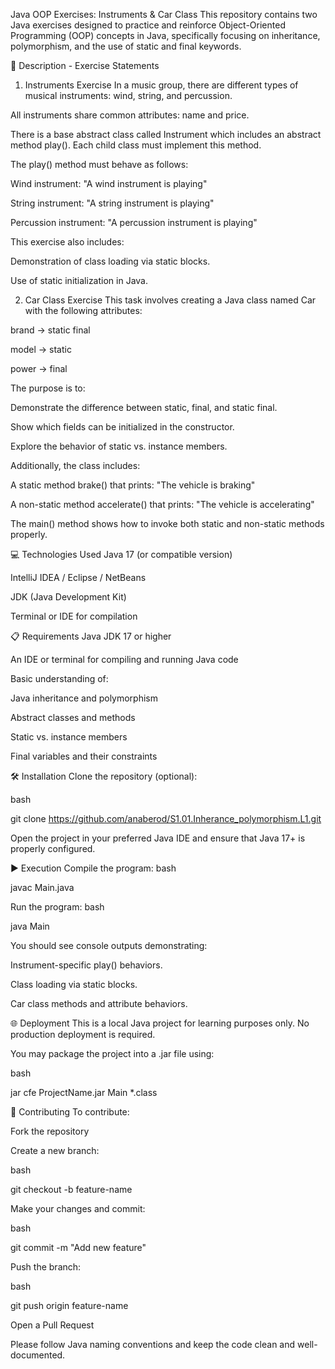 Java OOP Exercises: Instruments & Car Class
This repository contains two Java exercises designed to practice and reinforce Object-Oriented Programming (OOP) concepts in Java, specifically focusing on inheritance, polymorphism, and the use of static and final keywords.

📄 Description - Exercise Statements
1. Instruments Exercise
In a music group, there are different types of musical instruments: wind, string, and percussion.

All instruments share common attributes: name and price.

There is a base abstract class called Instrument which includes an abstract method play(). Each child class must implement this method.

The play() method must behave as follows:

Wind instrument: "A wind instrument is playing"

String instrument: "A string instrument is playing"

Percussion instrument: "A percussion instrument is playing"

This exercise also includes:

Demonstration of class loading via static blocks.

Use of static initialization in Java.

2. Car Class Exercise
This task involves creating a Java class named Car with the following attributes:

brand → static final

model → static

power → final

The purpose is to:

Demonstrate the difference between static, final, and static final.

Show which fields can be initialized in the constructor.

Explore the behavior of static vs. instance members.

Additionally, the class includes:

A static method brake() that prints: "The vehicle is braking"

A non-static method accelerate() that prints: "The vehicle is accelerating"

The main() method shows how to invoke both static and non-static methods properly.

💻 Technologies Used
Java 17 (or compatible version)

IntelliJ IDEA / Eclipse / NetBeans

JDK (Java Development Kit)

Terminal or IDE for compilation

📋 Requirements
Java JDK 17 or higher

An IDE or terminal for compiling and running Java code

Basic understanding of:

Java inheritance and polymorphism

Abstract classes and methods

Static vs. instance members

Final variables and their constraints

🛠️ Installation
Clone the repository (optional):

bash

git clone https://github.com/anaberod/S1.01.Inherance_polymorphism.L1.git

Open the project in your preferred Java IDE and ensure that Java 17+ is properly configured.

▶️ Execution
Compile the program:
bash

javac Main.java

Run the program:
bash

java Main

You should see console outputs demonstrating:

Instrument-specific play() behaviors.

Class loading via static blocks.

Car class methods and attribute behaviors.

🌐 Deployment
This is a local Java project for learning purposes only. No production deployment is required.

You may package the project into a .jar file using:

bash

jar cfe ProjectName.jar Main *.class

🤝 Contributing
To contribute:

Fork the repository

Create a new branch:

bash

git checkout -b feature-name

Make your changes and commit:

bash

git commit -m "Add new feature"

Push the branch:

bash

git push origin feature-name

Open a Pull Request

Please follow Java naming conventions and keep the code clean and well-documented.

